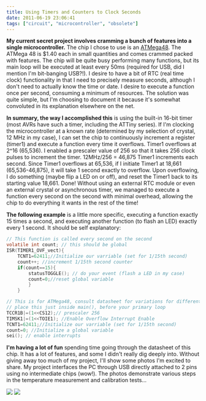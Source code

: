 ```yaml
---
title: Using Timers and Counters to Clock Seconds
date: 2011-06-19 23:06:41
tags: ["circuit", "microcontroller", "obsolete"]
---
```




__My current secret project involves cramming a bunch of features into a single microcontroller.__ The chip I chose to use is an [ATMega48](https://swharden.com/blog/images/atmega48pinout.png). The ATMega 48 is $1.40 each in small quantities and comes crammed packed with features. The chip will be quite busy performing many functions, but its main loop will be executed at least every 50ms (required for USB, did I mention I'm bit-banging USB?!).  I desire to have a bit of RTC (real time clock) functionality in that I need to precisely measure seconds, although I don't need to actually know the time or date. I desire to execute a function once per second, consuming a minimum of resources. The solution was quite simple, but I'm choosing to document it because it's somewhat convoluted in its explanation elsewhere on the net.

__In summary, the way I accomplished this__ is using the built-in 16-bit timer (most AVRs have such a timer, including the ATTiny series). If I'm clocking the microcontroller at a known rate (determined by my selection of crystal, 12 MHz in my case), I can set the chip to continuously increment a register (timer1) and execute a function every time it overflows. Timer1 overflows at 2^16 (65,536).  I enabled a prescaler value of 256 so that it takes 256 clock pulses to increment the timer. 12MHz/256 = 46,875 Timer1 increments each second. Since Timer1 overflows at 65,536, if I initiate Timer1 at 18,661 (65,536-46,875), it will take 1 second exactly to overflow. Upon overflowing, I do something (maybe flip a LED on or off), and reset the Timer1 back to its starting value 18,661. Done! Without using an external RTC module or even an external crystal or asynchronous timer, we managed to execute a function every second on the second with minimal overhead, allowing the chip to do everything it wants in the rest of the time!

__The following example__ is a little more specific, executing a function exactly 15 times a second, and executing another function (to flash an LED) exactly every 1 second. It should be self explanatory:

```c
// This function is called every second on the second
volatile int count; // this should be global
ISR(TIMER1_OVF_vect){
    TCNT1=62411;//Initialize our varriable (set for 1/15th second)
    count++; //increment 1/15th second counter
    if(count==15){
        statusTOGGLE(); // do your event (flash a LED in my case)
        count=0;//reset global variable
        }
    }
```

```c
// This is for ATMega48, consult datasheet for variations for different chips
// place this just inside main(), before your primary loop
TCCR1B|=(1<<CS12);// prescaler 256
TIMSK1|=(1<<TOIE1); //Enable Overflow Interrupt Enable
TCNT1=62411;//Initialize our varriable (set for 1/15th second)
count=0; //Initialize a global variable
sei(); // enable interrupts
```

__I'm having a lot of fun__ spending time going through the datasheet of this chip. It has a lot of features, and some I didn't really dig deeply into. Without giving away too much of my project, I'll show some photos I'm excited to share. My project interfaces the PC through USB directly attached to 2 pins using no intermediate chips (wow!). The photos demonstrate various steps in the temperature measurement and calibration tests...

<div class="text-center img-border">

![](https://swharden.com/static/2011/06/19/DSCN1367.jpg)
![](https://swharden.com/static/2011/06/19/DSCN1372.jpg)

</div>